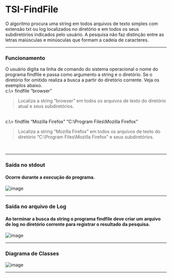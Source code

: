 # TSI-FindFile
O algoritmo procura uma string em todos arquivos de texto simples com extensão txt ou log localizados no diretório e em todos os seus subdiretórios indicados pelo usuário. A pesquisa não faz distinção entre as letras maiúsculas e minúsculas que formam a cadeia de caracteres.

<hr>

<h3>Funcionamento</h3>
O usuário digita na linha de comando do sistema operacional o nome do programa findfile e passa como argumento a string e o diretório. Se o diretório for omitido realiza a busca a partir do diretório corrente. Veja os exemplos abaixo.
<br>
c:\> findfile “browser”

> Localiza a string “browser” em todos os arquivos de texto do diretório atual e seus subdiretórios.

<br>
c:\> findfile “Mozilla Firefox” “C:\Program Files\Mozilla Firefox”

> Localiza a string “Mozilla Firefox” em todos os arquivos de texto do diretório “C:\Program Files\Mozilla Firefox” e seus subdiretórios.

<br>

<hr>
<h3>Saída no stdout</h3>
<h4>Ocorre durante a execução do programa.</h4>

![image](https://user-images.githubusercontent.com/81810017/229361105-25127773-e0c9-4302-b62e-4b80fd140b72.png)

<hr>
<h3>Saída no arquivo de Log</h3>
<h4>Ao terminar a busca da string o programa findfile deve criar um arquivo de log no diretório corrente para registrar o resultado da pesquisa.</h4>

![image](https://user-images.githubusercontent.com/81810017/229361360-8e5e57cc-1b58-44c3-be65-2af7e33c4782.png)

<hr>

<h3>Diagrama de Classes</h3>

![image](https://user-images.githubusercontent.com/81810017/229360609-3cbb9563-7396-4cae-ac44-03147c1fedc4.png)

<hr>
